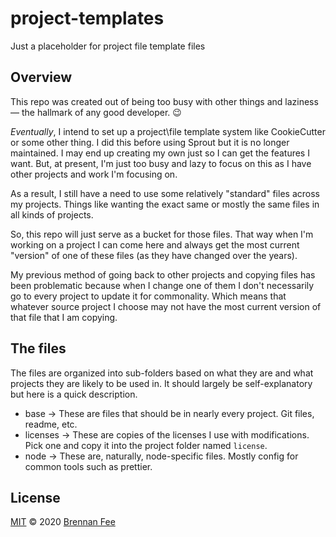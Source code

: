 # project-templates

Just a placeholder for project file template files

## Overview

This repo was created out of being too busy with other things and laziness &mdash; the
hallmark of any good developer. :wink:

_Eventually_, I intend to set up a project\file template system like CookieCutter or
some other thing. I did this before using Sprout but it is no longer maintained. I may
end up creating my own just so I can get the features I want. But, at present, I'm just
too busy and lazy to focus on this as I have other projects and work I'm focusing on.

As a result, I still have a need to use some relatively "standard" files across my
projects. Things like wanting the exact same or mostly the same files in all kinds of
projects.

So, this repo will just serve as a bucket for those files. That way when I'm working on
a project I can come here and always get the most current "version" of one of these
files (as they have changed over the years).

My previous method of going back to other projects and copying files has been
problematic because when I change one of them I don't necessarily go to every project to
update it for commonality. Which means that whatever source project I choose may not
have the most current version of that file that I am copying.

## The files

The files are organized into sub-folders based on what they are and what projects they
are likely to be used in. It should largely be self-explanatory but here is a quick
description.

- base -> These are files that should be in nearly every project. Git files, readme,
  etc.
- licenses -> These are copies of the licenses I use with modifications. Pick one and
  copy it into the project folder named `license`.
- node -> These are, naturally, node-specific files. Mostly config for common tools such
  as prettier.

## License

[MIT](license) © 2020 [Brennan Fee](https://github.com/brennanfee)
